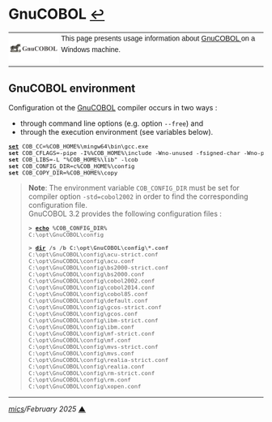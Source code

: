 # <span id="top">GnuCOBOL</span> <span style="font-size:90%;">[↩](./README.md#top)</span>

<table style="font-family:Helvetica,Arial;line-height:1.6;">
  <tr>
  <td style="border:0;padding:0 4px 0 0;min-width:100px;"><a href="https://gnucobol.sourceforge.io/" rel="external"><img style="border:0;" src="docs/images/gnucobol.png" width="100" alt="GnuCOBOL"/></a></td>
  <td style="border:0;padding:0;vertical-align:text-top;">This page presents usage information about <a href="https://gnucobol.sourceforge.io/" rel="external">GnuCOBOL </a> on a Windows machine.</td>
  </tr>
</table> 


## <span id="env">GnuCOBOL environment</span>

Configuration ot the <a href="https://gnucobol.sourceforge.io/" rel="external">GnuCOBOL</a> compiler occurs in two ways :
<ul>
<li>through command line options (e.g. option <code>--free</code>) and
<li>through the execution environment (see variables below).
</ul>
<pre style="font-size:80%;">
<a href="https://learn.microsoft.com/en-us/windows-server/administration/windows-commands/set_1" rel="external"><b>set</b></a> COB_CC=%COB_HOME%\mingw64\bin\gcc.exe
<b>set</b> COB_CFLAGS=-pipe -I%%COB_HOME%\include -Wno-unused -fsigned-char -Wno-pointer-sign
<b>set</b> COB_LIBS=-L "%COB_HOME%\lib" -lcob
<b>set</b> COB_CONFIG_DIR=c%COB_HOME%\config
<b>set</b> COB_COPY_DIR=%COB_HOME%\copy
</pre>

> **Note**: The environment variable `COB_CONFIG_DIR` must be set for compiler option `-std=cobol2002` in order to find the corresponding configuration file.<br/>
> GnuCOBOL 3.2 provides the following configuration files :
> <pre style="font-size:80%;">
> <b>&gt; <a href="https://learn.microsoft.com/en-us/windows-server/administration/windows-commands/echo" rel="external">echo</a> %COB_CONFIG_DIR%</b>
> C:\opt\GnuCOBOL\config
> &nbsp;
> <b>&gt; <a href="https://learn.microsoft.com/en-us/windows-server/administration/windows-commands/dir" rel="external">dir</a> /s /b C:\opt\GnuCOBOL\config\*.conf</b>
> C:\opt\GnuCOBOL\config\acu-strict.conf
> C:\opt\GnuCOBOL\config\acu.conf
> C:\opt\GnuCOBOL\config\bs2000-strict.conf
> C:\opt\GnuCOBOL\config\bs2000.conf
> C:\opt\GnuCOBOL\config\cobol2002.conf
> C:\opt\GnuCOBOL\config\cobol2014.conf
> C:\opt\GnuCOBOL\config\cobol85.conf
> C:\opt\GnuCOBOL\config\default.conf
> C:\opt\GnuCOBOL\config\gcos-strict.conf
> C:\opt\GnuCOBOL\config\gcos.conf
> C:\opt\GnuCOBOL\config\ibm-strict.conf
> C:\opt\GnuCOBOL\config\ibm.conf
> C:\opt\GnuCOBOL\config\mf-strict.conf
> C:\opt\GnuCOBOL\config\mf.conf
> C:\opt\GnuCOBOL\config\mvs-strict.conf
> C:\opt\GnuCOBOL\config\mvs.conf
> C:\opt\GnuCOBOL\config\realia-strict.conf
> C:\opt\GnuCOBOL\config\realia.conf
> C:\opt\GnuCOBOL\config\rm-strict.conf
> C:\opt\GnuCOBOL\config\rm.conf
> C:\opt\GnuCOBOL\config\xopen.conf
> </pre>

***

*[mics](https://lampwww.epfl.ch/~michelou/)/February 2025* [**&#9650;**](#top)
<span id="bottom">&nbsp;</span>

<!-- link refs -->
[gnucobol]: https://gnucobol.sourceforge.io/
